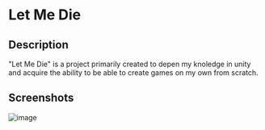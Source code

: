 # Let Me Die

## Description

"Let Me Die" is a project primarily created to depen my knoledge in unity and acquire the ability to be able to create games on my own from scratch.


## Screenshots

![image](https://github.com/user-attachments/assets/fd98fb29-87e3-426a-8a87-360e6ca7e8b4)
